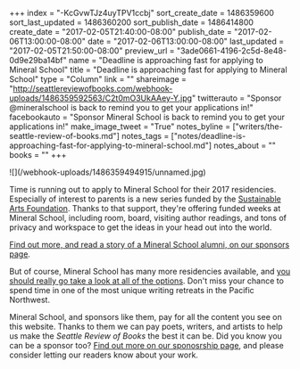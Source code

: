+++
index = "-KcGvwTJz4uyTPV1ccbj"
sort_create_date = 1486359600
sort_last_updated = 1486360200
sort_publish_date = 1486414800
create_date = "2017-02-05T21:40:00-08:00"
publish_date = "2017-02-06T13:00:00-08:00"
date = "2017-02-06T13:00:00-08:00"
last_updated = "2017-02-05T21:50:00-08:00"
preview_url = "3ade0661-4196-2c5d-8e48-0d9e29ba14bf"
name = "Deadline is approaching fast for applying to Mineral School"
title = "Deadline is approaching fast for applying to Mineral School"
type = "Column"
link = ""
shareimage = "http://seattlereviewofbooks.com/webhook-uploads/1486359592563/C2t0mO3UkAAey-Y.jpg"
twitterauto = "Sponsor @mineralschool is back to remind you to get your applications in!"
facebookauto = "Sponsor Mineral School is back to remind you to get your applications in!"
make_image_tweet = "True"
notes_byline = ["writers/the-seattle-review-of-books.md"]
notes_tags = ["notes/deadline-is-approaching-fast-for-applying-to-mineral-school.md"]
notes_about = ""
books = ""
+++
<p class="image-left">![](/webhook-uploads/1486359494915/unnamed.jpg)</p>

<p class="noindent">Time is running out to apply to Mineral School for their 2017 residencies. Especially of interest to parents is a new series funded by the <a href="http://www.sustainableartsfoundation.org"> Sustainable Arts Foundation</a>. Thanks to that support, they're offering funded weeks at Mineral School, including room, board, visiting author readings, and tons of privacy and workspace to get the ideas in your head out into the world. </p>

[Find out more, and read a story of a Mineral School alumni, on our sponsors page](http://www.seattlereviewofbooks.com/sponsorships). 

But of course, Mineral School has many more residencies available, and [you should really go take a look at all of the options](https://mineralschool.submittable.com/submit). Don't miss your chance to spend time in one of the most unique writing retreats in the Pacific Northwest. 

Mineral School, and sponsors like them, pay for all the content you see on this website. Thanks to them we can pay poets, writers, and artists to help us make the _Seattle Review of Books_ the best it can be. Did you know you can be a sponsor too? [Find out more on our sponosrship page](http://www.seattlereviewofbooks.com/sponsor/), and please consider letting our readers know about your work. 